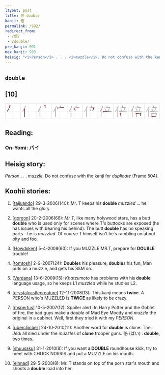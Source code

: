 ```yaml
---
layout: post
title: 倍 double
kanji: 倍
permalink: /992/
redirect_from:
 - /倍/
 - /double/
pre_kanji: 991
nex_kanji: 993
heisig: "<i>Person</i> . . . <i>muzzle</i>. Do not confuse with the kanji for <i>duplicate</i> (Frame 504)."
---
```


## `double`

## [10]

<div class="stroke"><img src="../images/E5808D.png" /></div>

## Reading:

### On-Yomi: バイ

## Heisig story:

<i>Person</i> . . . <i>muzzle</i>. Do not confuse with the kanji for <i>duplicate</i> (Frame 504).

## Koohii stories:

1) [<a href="http://kanji.koohii.com/profile/taijuando">taijuando</a>] 29-3-2006(140): Mr. T keeps his<strong> double</strong> <em>muzzled</em> ... he wants all the glory.

2) [<a href="http://kanji.koohii.com/profile/gorgon">gorgon</a>] 20-2-2006(66): <em>Mr T</em>, like many holywood stars, has a butt<strong> double</strong> who is used only for scenes where T&#039;s buttocks are exposed (he has issues with bearing his behind). The butt<strong> double</strong> has no speaking parts - he is <em>muzzled</em>. Of course T himself isn&#039;t he&#039;s rambling on about pity and foo.

3) [<a href="http://kanji.koohii.com/profile/Howdoken">Howdoken</a>] 5-4-2008(60): If you MUZZLE MR.T, prepare for<strong> DOUBLE</strong> trouble!

4) [<a href="http://kanji.koohii.com/profile/tomtosh">tomtosh</a>] 2-9-2007(24): <strong>Double</strong>s his pleasure,<strong> double</strong>s his fun, Man puts on a muzzle, and gets his S&amp;M on.

5) [<a href="http://kanji.koohii.com/profile/Verdana">Verdana</a>] 13-6-2009(15): <em>Khatzumoto</em> has problems with his<strong> double</strong> language usage, so he keeps L1 <em>muzzled</em> while he studies L2.

6) [<a href="http://kanji.koohii.com/profile/crystalcastlecreature">crystalcastlecreature</a>] 12-11-2008(13): This kanji means <strong>twice</strong>. A PERSON who&#039;s MUZZLED is <strong>TWICE</strong> as likely to be crazy.

7) [<a href="http://kanji.koohii.com/profile/mspertus">mspertus</a>] 10-5-2007(12): Spoiler alert: In Harry Potter and the Goblet of fire, the bad guys make a <em>double</em> of Mad Eye Moody and <em>muzzle</em> the original in a cabinet. Well, first they tried it with my <em>PERSON</em>.

8) [<a href="http://kanji.koohii.com/profile/uberclimber">uberclimber</a>] 24-10-2010(11): Another word for<strong> double</strong> is clone. The <em>Jedi</em> all died under the <em>muzzle</em>s of <strong>clone</strong> trooper guns. 倍 (ばい) :<strong> double</strong>, two times.

9) [<a href="http://kanji.koohii.com/profile/shuusaku">shuusaku</a>] 31-1-2010(8): If you want a<strong> DOUBLE</strong> roundhouse kick, try to meet with CHUCK NORRIS and put a MUZZLE on his mouth.

10) [<a href="http://kanji.koohii.com/profile/elhnad">elhnad</a>] 29-5-2008(8): Mr. T stands on top of the porn star&#039;s mouth and shoots a<strong> double</strong> load into her.
